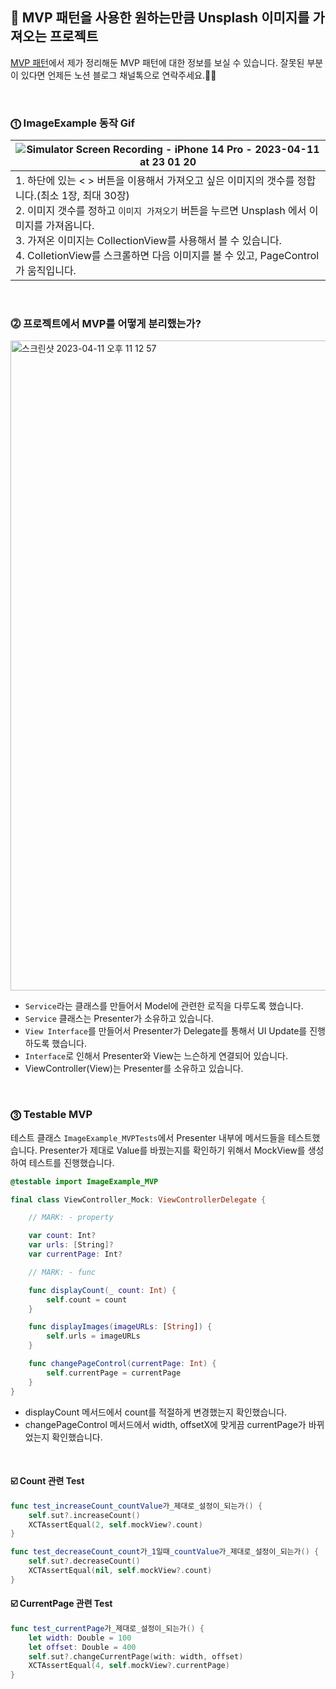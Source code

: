 ## 🎨 MVP 패턴을 사용한 원하는만큼 Unsplash 이미지를 가져오는 프로젝트

[MVP 패턴](https://yoonah-dev.oopy.io/25e43b61-61e1-4972-b590-6a8eb52fea31)에서 제가 정리해둔 MVP 패턴에 대한 정보를 보실 수 있습니다. 잘못된 부분이 있다면 언제든 노션 블로그 채널톡으로 연락주세요.🙇‍♂️

<br>

### ⓵ ImageExample 동작 Gif

| ![Simulator Screen Recording - iPhone 14 Pro - 2023-04-11 at 23 01 20](https://user-images.githubusercontent.com/55099365/231187546-37ef9c94-603c-4f1f-bfdd-50db1f920be9.gif)|
|--|
|1. 하단에 있는 < > 버튼을 이용해서 가져오고 싶은 이미지의 갯수를 정합니다.(최소 1장, 최대 30장)<br>2. 이미지 갯수를 정하고 `이미지 가져오기` 버튼을 누르면 Unsplash 에서 이미지를 가져옵니다.<br>3. 가져온 이미지는 CollectionView를 사용해서 볼 수 있습니다.<br>4. ColletionView를 스크롤하면 다음 이미지를 볼 수 있고, PageControl가 움직입니다.|

<br>

### ⓶ 프로젝트에서 MVP를 어떻게 분리했는가?

<img width="1040" alt="스크린샷 2023-04-11 오후 11 12 57" src="https://user-images.githubusercontent.com/55099365/231190640-5711338f-1359-499f-82f3-328b0b3bdb7b.png">

* `Service`라는 클래스를 만들어서 Model에 관련한 로직을 다루도록 했습니다.
* `Service` 클래스는 Presenter가 소유하고 있습니다.
* `View Interface`를 만들어서 Presenter가 Delegate를 통해서 UI Update를 진행하도록 했습니다.
* `Interface`로 인해서 Presenter와 View는 느슨하게 연결되어 있습니다.
* ViewController(View)는 Presenter를 소유하고 있습니다.

<br>

### ⓷ Testable MVP
테스트 클래스 `ImageExample_MVPTests`에서 Presenter 내부에 메서드들을 테스트했습니다. Presenter가 제대로 Value를 바꿨는지를 확인하기 위해서 MockView를 생성하여 테스트를 진행했습니다.

```swift
@testable import ImageExample_MVP

final class ViewController_Mock: ViewControllerDelegate {

    // MARK: - property

    var count: Int?
    var urls: [String]?
    var currentPage: Int?

    // MARK: - func

    func displayCount(_ count: Int) {
        self.count = count
    }

    func displayImages(imageURLs: [String]) {
        self.urls = imageURLs
    }

    func changePageControl(currentPage: Int) {
        self.currentPage = currentPage
    }
}
```

* displayCount 메서드에서 count를 적절하게 변경했는지 확인했습니다.
* changePageControl 메서드에서 width, offsetX에 맞게끔 currentPage가 바뀌었는지 확인했습니다.

<br>

#### ☑️ Count 관련 Test
```swift
func test_increaseCount_countValue가_제대로_설정이_되는가() {
    self.sut?.increaseCount()
    XCTAssertEqual(2, self.mockView?.count)
}

func test_decreaseCount_count가_1일때_countValue가_제대로_설정이_되는가() {
    self.sut?.decreaseCount()
    XCTAssertEqual(nil, self.mockView?.count)
}
```

#### ☑️ CurrentPage 관련 Test
```swift
func test_currentPage가_제대로_설정이_되는가() {
    let width: Double = 100
    let offset: Double = 400
    self.sut?.changeCurrentPage(with: width, offset)
    XCTAssertEqual(4, self.mockView?.currentPage)
}
```

